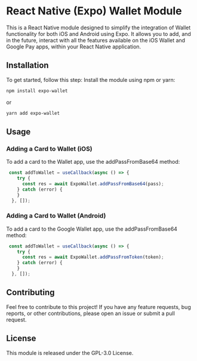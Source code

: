 # React Native (Expo) Wallet Module

This is a React Native module designed to simplify the integration of Wallet functionality for both iOS and Android using Expo. It allows you to add, and in the future, interact with all the features available on the iOS Wallet and Google Pay apps, within your React Native application.

## Installation

To get started, follow this step:
Install the module using npm or yarn:

```bash
npm install expo-wallet
```

or

```bash
yarn add expo-wallet
```

## Usage

### Adding a Card to Wallet (iOS)

To add a card to the Wallet app, use the addPassFromBase64 method:

```javascript
 const addToWallet = useCallback(async () => {
    try {
      const res = await ExpoWallet.addPassFromBase64(pass);
    } catch (error) {
    }
  }, []);
```

### Adding a Card to Wallet (Android)

To add a card to the Google Wallet app, use the addPassFromBase64 method:

```javascript
 const addToWallet = useCallback(async () => {
    try {
      const res = await ExpoWallet.addPassFromToken(token);
    } catch (error) {
    }
  }, []);
```

## Contributing

Feel free to contribute to this project! If you have any feature requests, bug reports, or other contributions, please open an issue or submit a pull request.

## License

This module is released under the GPL-3.0 License.
